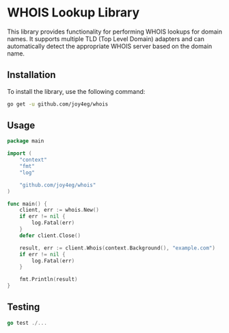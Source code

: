 # WHOIS Lookup Library

This library provides functionality for performing WHOIS lookups for domain names. It supports multiple TLD (Top Level Domain) adapters and can automatically detect the appropriate WHOIS server based on the domain name.

## Installation

To install the library, use the following command:

```sh
go get -u github.com/joy4eg/whois
```

## Usage
```go
package main

import (
    "context"
    "fmt"
    "log"

    "github.com/joy4eg/whois"
)

func main() {
    client, err := whois.New()
    if err != nil {
        log.Fatal(err)
    }
    defer client.Close()

    result, err := client.Whois(context.Background(), "example.com")
    if err != nil {
        log.Fatal(err)
    }

    fmt.Println(result)
}
```

## Testing
```go
go test ./...
```
